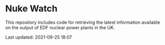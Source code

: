 # Nuke Watch

This repository includes code for retrieving the latest information available on the output of EDF nuclear power plants in the UK.

Last updated: 2021-09-25 18:07
